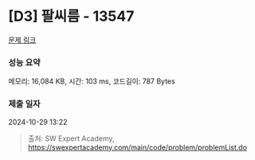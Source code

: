 # [D3] 팔씨름 - 13547 

[문제 링크](https://swexpertacademy.com/main/code/problem/problemDetail.do?contestProbId=AX6PP9G6p1sDFAS9) 

### 성능 요약

메모리: 16,084 KB, 시간: 103 ms, 코드길이: 787 Bytes

### 제출 일자

2024-10-29 13:22



> 출처: SW Expert Academy, https://swexpertacademy.com/main/code/problem/problemList.do